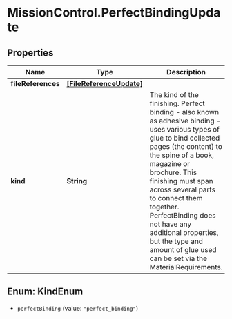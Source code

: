 # MissionControl.PerfectBindingUpdate

## Properties
Name | Type | Description | Notes
------------ | ------------- | ------------- | -------------
**fileReferences** | [**[FileReferenceUpdate]**](FileReferenceUpdate.md) |  | [optional] 
**kind** | **String** | The kind of the finishing. Perfect binding - also known as adhesive binding - uses various types of glue to bind collected pages (the content) to the spine of a book, magazine or brochure. This finishing must span across several parts to connect them together. PerfectBinding does not have any additional properties, but the type and amount of glue used can be set via the MaterialRequirements. | [optional] 

<a name="KindEnum"></a>
## Enum: KindEnum

* `perfectBinding` (value: `"perfect_binding"`)

